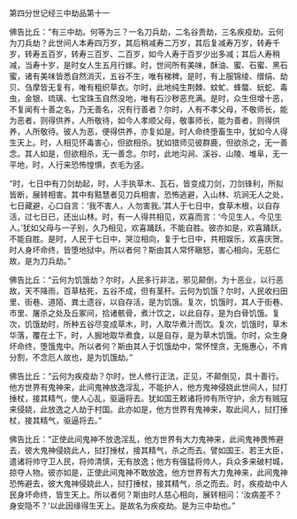   第四分世记经三中劫品第十一

  佛告比丘：“有三中劫。何等为三？一名刀兵劫，二名谷贵劫，三名疾疫劫。云何为刀兵劫？此世间人本寿四万岁，其后稍减寿二万岁，其后复减寿万岁，转寿千岁，转寿五百岁，转寿三百岁、二百岁，如今人寿于百岁少出多减；其后人寿稍减，当寿十岁，是时女人生五月行嫁。时，世间所有美味，酥油、蜜、石蜜、黑石蜜，诸有美味皆悉自然消灭，五谷不生，唯有稊稗。是时，有上服锦绫、缯绢、劫贝、刍摩皆无复有，唯有粗织草衣。尔时，此地纯生荆棘、蚊虻、蜂螫、蚖蛇、毒虫，金银、琉璃、七宝珠玉自然没地，唯有石沙秽恶充满。是时，众生但增十恶，不复闻有十善之名，乃无善名，况有行善者？尔时，人有不孝父母，不敬师长，能为恶者，则得供养，人所敬待，如今人孝顺父母，敬事师长，能为善者，则得供养，人所敬待。彼人为恶，便得供养，亦复如是。时人命终堕畜生中，犹如今人得生天上。时，人相见怀毒害心，但欲相杀。犹如猎师见彼群鹿，但欲杀之，无一善念。其人如是，但欲相杀，无一善念。尔时，此地沟涧、溪谷、山陵、堆阜，无一平地，时，人行来恐怖惶惧，衣毛为竖。

  “时，七日中有刀剑劫起，时，人手执草木、瓦石，皆变成刀剑，刀剑锋利，所拟皆断，展转相害。其中有黠慧者见刀兵相害，恐怖逃避，入山林、坑涧无人之处，七日藏避，心口自言：‘我不害人，人勿害我。’其人于七日中，食草木根，以自存活，过七日已，还出山林。时，有一人得共相见，欢喜而言：‘今见生人，今见生人。’犹如父母与一子别，久乃相见，欢喜踊跃，不能自胜。彼亦如是，欢喜踊跃，不能自胜。是时，人民于七日中，哭泣相向，复于七日中，共相娱乐，欢喜庆贺。时人身坏命终，皆堕地狱中。所以者何？斯由其人常怀瞋怒，害心相向，无慈仁故，是为刀兵劫。”

  佛告比丘：“云何为饥饿劫？尔时，人民多行非法，邪见颠倒，为十恶业，以行恶故，天不降雨，百草枯死，五谷不成，但有茎秆。云何为饥饿？尔时，人民收扫田里、街巷、道陌、粪土遗谷，以自存活，是为饥饿。复次，饥饿时，其人于街巷、市里、屠杀之处及丘冢间，拾诸骸骨，煮汁饮之，以此自存，是为白骨饥饿。复次，饥饿劫时，所种五谷尽变成草木，时，人取华煮汁而饮。复次，饥饿时，草木华落，覆在土下，时，人掘地取华煮食，以是自存，是为草木饥饿。尔时，众生身坏命终，堕饿鬼中。所以者何？斯由其人于饥饿劫中，常怀悭贪，无施惠心，不肯分割，不念厄人故也，是为饥饿劫。”

  佛告比丘：“云何为疾疫劫？尔时，世人修行正法，正见，不颠倒见，具十善行。他方世界有鬼神来，此间鬼神放逸淫乱，不能护人，他方鬼神侵娆此世间人，挝打捶杖，接其精气，使人心乱，驱逼将去。犹如国王敕诸将帅有所守护，余方有贼寇来侵娆，此放逸之人劫于村国。此亦如是，他方世界有鬼神来，取此间人，挝打捶杖，接其精气，驱逼将去。”

  佛告比丘：“正使此间鬼神不放逸淫乱，他方世界有大力鬼神来，此间鬼神畏怖避去，彼大鬼神侵娆此人，挝打捶杖，接其精气，杀之而去。譬如国王、若王大臣，遣诸将帅守卫人民，将帅清慎，无有放逸；他方有强猛将帅人，兵众多来破村城，掠夺人物。彼亦如是，正使此间鬼神不敢放逸，他方世界有大力鬼神来，此间鬼神恐怖避去，彼大鬼神侵娆此人，挝打捶杖，接其精气，杀之而去。时，疾疫劫中人民身坏命终，皆生天上。所以者何？斯由时人慈心相向，展转相问：‘汝病差不？身安隐不？’以此因缘得生天上。是故名为疾疫劫。是为三中劫也。”

